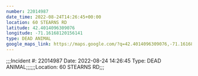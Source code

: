 ```yaml
---
number: 22014987
date_time: 2022-08-24T14:26:45+00:00
location: 60 STEARNS RD
latitude: 42.4014096309076
longitude: -71.16168120156141
type: DEAD ANIMAL
google_maps_link: https://maps.google.com/?q=42.4014096309076,-71.16168120156141
---
```


;;;Incident #: 22014987  Date: 2022-08-24 14:26:45   Type: DEAD ANIMAL;;;;;;Location: 60 STEARNS RD;;;
